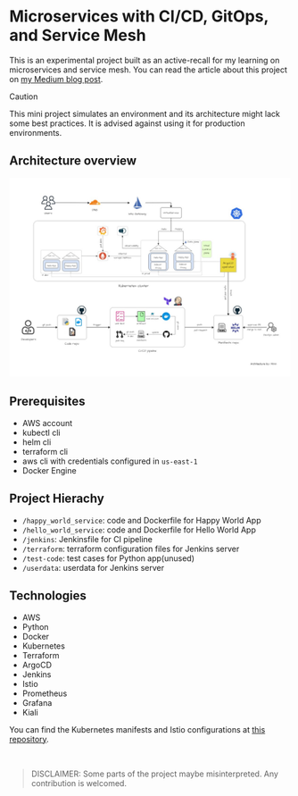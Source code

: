 # Microservices with CI/CD, GitOps, and Service Mesh

This is an experimental project built as an active-recall for my learning on microservices and service mesh. You can read the article about this project on <a href="https://medium.com/@mtkforstudy.john86/microservices-with-ci-cd-gitops-and-service-mesh-07435fc69efc">my Medium blog post</a>.

> [!CAUTION]
> This mini project simulates an environment and its architecture might lack some best practices. It is advised against using it for production environments. 

## Architecture overview

![Architecture](architecture.jpg)

## Prerequisites 

- AWS account
- kubectl cli
- helm cli
- terraform cli
- aws cli with credentials configured in `us-east-1`
- Docker Engine

## Project Hierachy

- `/happy_world_service`: code and Dockerfile for Happy World App
- `/hello_world_service`: code and Dockerfile for Hello World App
- `/jenkins`: Jenkinsfile for CI pipeline
- `/terraform`: terraform configuration files for Jenkins server
- `/test-code`: test cases for Python app(unused)
- `/userdata`: userdata for Jenkins server

## Technologies 

- AWS
- Python
- Docker
- Kubernetes
- Terraform
- ArgoCD
- Jenkins
- Istio
- Prometheus
- Grafana
- Kiali

You can find the Kubernetes manifests and Istio configurations at <a href="https://github.com/YU88John/k8s-gitops-manifests-repo">this repository</a>.

<br>

> DISCLAIMER: 
> Some parts of the project maybe misinterpreted. Any contribution is welcomed.